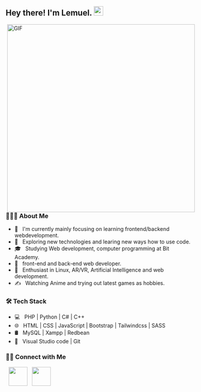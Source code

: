 <h2> Hey there! I'm Lemuel. <img src="https://c.tenor.com/SNL9_xhZl9oAAAAi/waving-hand-joypixels.gif" width="25"></h2>
<img align="right" alt="GIF" src="https://c.tenor.com/GIYnmPBTFsUAAAAC/keyboard-anime.gif" width="500"/>

<h3> 👨🏻‍💻 About Me </h3>

- 🔭 &nbsp; I'm currently mainly focusing on learning frontend/backend webdevelopment.
- 🤔 &nbsp; Exploring new technologies and learing new ways how to use code.
- 🎓 &nbsp; Studying Web development, computer programming at Bit Academy.
- 💼 &nbsp; front-end and back-end web developer.
- 🌱 &nbsp; Enthusiast in Linux, AR/VR, Artificial Intelligence and web development.
- ✍️ &nbsp; Watching Anime and trying out latest games as hobbies.

<h3>🛠 Tech Stack</h3>

- 💻 &nbsp; PHP | Python | C# | C++ 
- 🌐 &nbsp; HTML | CSS | JavaScript | Bootstrap | Tailwindcss | SASS
- 🛢 &nbsp; MySQL | Xampp | Redbean
- 🔧 &nbsp; Visual Studio code | Git

<h3> 🤝🏻 Connect with Me </h3>

<p align="left">
&nbsp; <a href="https://www.linkedin.com/in/lemuel-bakker-5b53a5222/" target="_blank" rel="noopener noreferrer"><img src="https://img.icons8.com/color/48/000000/linkedin.png" width="50" /></a>
&nbsp; <a href="mailto:lembak03@hotmail.com" target="_blank" rel="noopener noreferrer"><img src="https://img.icons8.com/color/48/000000/ms-outlook.png"  width="50" /></a>
</p>
